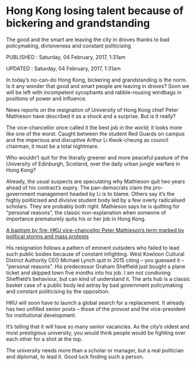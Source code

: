 Hong Kong losing talent because of bickering and grandstanding
==============================================================

The good and the smart are leaving the city in droves thanks to bad
policymaking, divisiveness and constant politicising

PUBLISHED : Saturday, 04 February, 2017, 1:31am

UPDATED : Saturday, 04 February, 2017, 1:31am

In today’s no-can-do Hong Kong, bickering and grandstanding is the norm.
Is it any wonder that good and smart people are leaving in droves? Soon
we will be left with incompetent sycophants and rabble-rousing windbags
in positions of power and influence.

News reports on the resignation of University of Hong Kong chief Peter
Mathieson have described it as a shock and a surprise. But is it really?

The vice-chancellor once called it the best job in the world; it looks
more like one of the worst. Caught between the student Red Guards on
campus and the imperious and disruptive Arthur Li Kwok-cheung as council
chairman, it must be a total nightmare.

Who wouldn’t quit for the literally greener and more peaceful pasture of
the University of Edinburgh, Scotland, over the daily urban jungle
warfare in Hong Kong?

Already, the usual suspects are speculating why Mathieson quit two years
ahead of his contract’s expiry. The pan-democrats claim the
pro-government management headed by Li is to blame. Others say it’s the
highly politicised and divisive student body led by a few overly
radicalised scholars. They are probably both right. Mathieson says he is
quitting for “personal reasons”, the classic non-explanation when
someone of importance prematurely quits his or her job in Hong Kong.

[A baptism by fire: HKU vice-chancellor Peter Mathieson’s term marked by
political storms and mass
protests](https://www.scmp.com/news/hong-kong/education-community/article/2067577/baptism-fire-hku-vice-chancellor-peter-mathiesons)

His resignation follows a pattern of eminent outsiders who failed to
lead such public bodies because of constant infighting. West Kowloon
Cultural District Authority CEO Michael Lynch quit in 2015 citing – you
guessed it – “personal reasons”. His predecessor Graham Sheffield just
bought a plane ticket and skipped town five months into his job. I am
not condoning Sheffield’s behaviour, but can kind of understand it. The
arts hub is a classic basket case of a public body led astray by bad
government policymaking and constant politicising by the opposition.

HKU will soon have to launch a global search for a replacement. It
already has two unfilled senior posts – those of the provost and the
vice-president for institutional development.

It’s telling that it will have so many senior vacancies. As the city’s
oldest and most prestigious university, you would think people would be
fighting over each other for a shot at the top.

The university needs more than a scholar or manager, but a real
politician and diplomat, to lead it. Good luck finding such a person.




